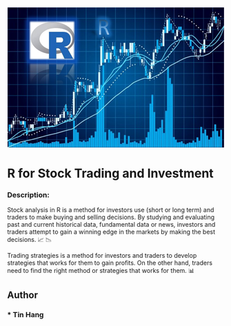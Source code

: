 <img src="TitleR.PNG">

# R for Stock Trading and Investment  
### Description:
Stock analysis in R is a method for investors use (short or long term) and traders to make buying and selling decisions. By studying and evaluating past and current historical data, fundamental data or news, investors and traders attempt to gain a winning edge in the markets by making the best decisions. :chart_with_upwards_trend: :chart_with_downwards_trend:  

Trading strategies is a method for investors and traders to develop strategies that works for them to gain profits. On the other hand, traders need to find the right method or strategies that works for them. :bar_chart:  
## Author  
### * Tin Hang  
